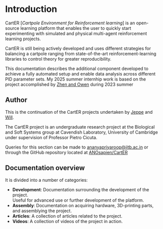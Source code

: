 # Introduction

CartER [_Cartpole Environment for Reinforcement learning_] is an open-source learning platform that enables the user to quickly
start experimenting with simulated and physical multi-agent reinforcement learning
projects.

CartER is still being actively developed and uses different strategies for balancing a cartpole ranging from state-of-the-art
reinforcement-learning libraries to control theory for greater reproducibility.


This documentation describes the additional component developed to achieve a fully automated setup and enable data analysis across different PID parameter sets. My 2025 summer internhip work is based on the project accomplished by [Zhen and Owen](https://github.com/Zzzzhen1/Funky_Pendulum) during 2023 summer

## Author

This is the continuation of the CartER projects undertaken by [Jeppe](https://github.com/JeppeKlitgaard/CartER/) and [Will](https://github.com/will-hd/CartER).

The CartER project is an undergraduate research project at the Biological and Soft Systems group at Cavendish Laboratory, University of Cambridge under supervision of Professor Pietro Cicuta.

Queries for this section can be made to [ananyapriyaroop@iitb.ac.in](mailto:jananyapriyaroop@iitb.ac.in) or through the GitHub
repository located at [ANOsapien/CartER](https://github.com/ANOsapien/CartER)


## Documentation overview

It is divided into a number of categories:

- __Development__: Documentation surrounding the development of the project.  
    Useful for advanced use or further development of the platform.
- __Assembly__: Documentation on acquiring hardware, 3D-printing parts, and assemblying the project.
- __Articles__: A collection of articles related to the project.
- __Videos__: A collection of videos of the project in action.

